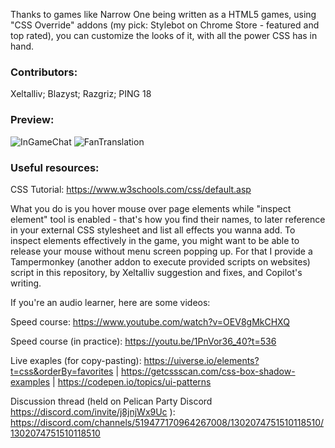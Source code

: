 Thanks to games like Narrow One being written as a HTML5 games, using "CSS Override" addons (my pick: Stylebot on Chrome Store - featured and top rated), you can customize the looks of it, with all the power CSS has in hand.

### Contributors:
Xeltalliv; Blazyst; Razgriz; PING 18

### Preview:
![InGameChat](https://github.com/user-attachments/assets/24340a2f-28d3-41bf-90b3-3f055de37329)
![FanTranslation](https://github.com/user-attachments/assets/1cf9747e-3e82-4965-b6ac-46140c29525b)

### Useful resources:

CSS Tutorial: https://www.w3schools.com/css/default.asp

What you do is you hover mouse over page elements while "inspect element" tool is enabled - that's how you find their names, to later reference in your external CSS stylesheet and list all effects you wanna add. To inspect elements effectively in the game, you might want to be able to release your mouse without menu screen popping up. For that I provide a Tampermonkey (another addon to execute provided scripts on websites) script in this repository, by Xeltalliv suggestion and fixes, and Copilot's writing.

If you're an audio learner, here are some videos:

Speed course: https://www.youtube.com/watch?v=OEV8gMkCHXQ

Speed course (in practice): https://youtu.be/1PnVor36_40?t=536

Live exaples (for copy-pasting): https://uiverse.io/elements?t=css&orderBy=favorites | https://getcssscan.com/css-box-shadow-examples | https://codepen.io/topics/ui-patterns

Discussion thread (held on Pelican Party Discord https://discord.com/invite/j8jnjWx9Uc ): https://discord.com/channels/519477170964267008/1302074751510118510/1302074751510118510
